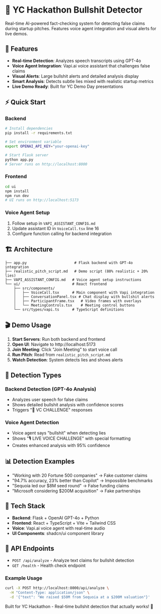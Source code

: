 # 🎯 YC Hackathon Bullshit Detector

Real-time AI-powered fact-checking system for detecting false claims during startup pitches. Features voice agent integration and visual alerts for live demos.

## 🚀 Features

- **Real-time Detection**: Analyzes speech transcripts using GPT-4o
- **Voice Agent Integration**: Vapi.ai voice assistant that challenges false claims
- **Visual Alerts**: Large bullshit alerts and detailed analysis display
- **Smart Analysis**: Detects subtle lies mixed with realistic startup metrics
- **Live Demo Ready**: Built for YC Demo Day presentations

## ⚡ Quick Start

### Backend
```bash
# Install dependencies
pip install -r requirements.txt

# Set environment variable
export OPENAI_API_KEY="your-openai-key"

# Start Flask server
python app.py
# Server runs on http://localhost:8000
```

### Frontend
```bash
cd ui
npm install
npm run dev
# UI runs on http://localhost:5173
```

### Voice Agent Setup
1. Follow setup in `VAPI_ASSISTANT_CONFIG.md`
2. Update assistant ID in `VoiceCall.tsx` line 16
3. Configure function calling for backend integration

## 🏗️ Architecture

```
├── app.py                      # Flask backend with GPT-4o integration
├── realistic_pitch_script.md   # Demo script (80% realistic + 20% lies)
├── VAPI_ASSISTANT_CONFIG.md   # Voice agent setup instructions
└── ui/                        # React frontend
    ├── src/components/
    │   ├── VoiceCall.tsx      # Main component with Vapi integration
    │   ├── ConversationPanel.tsx # Chat display with bullshit alerts
    │   ├── ParticipantFrame.tsx   # Video frames with overlays
    │   └── MeetingControls.tsx    # Meeting control buttons
    └── src/types/vapi.ts      # TypeScript definitions
```

## 🎬 Demo Usage

1. **Start Servers**: Run both backend and frontend
2. **Open UI**: Navigate to http://localhost:5173
3. **Join Meeting**: Click "Join Meeting" to start voice call
4. **Run Pitch**: Read from `realistic_pitch_script.md`
5. **Watch Detection**: System detects lies and shows alerts

## 🧠 Detection Types

### Backend Detection (GPT-4o Analysis)
- Analyzes user speech for false claims
- Shows detailed bullshit analysis with confidence scores
- Triggers "💬 VC CHALLENGE" responses

### Voice Agent Detection  
- Voice agent says "bullshit" when detecting lies
- Shows "🎙️ LIVE VOICE CHALLENGE" with special formatting
- Creates enhanced analysis with 95% confidence

## 📊 Detection Examples

- "Working with 20 Fortune 500 companies" → Fake customer claims
- "94.7% accuracy, 23% better than Copilot" → Impossible benchmarks  
- "Sequoia led our $8M seed round" → False funding claims
- "Microsoft considering $200M acquisition" → Fake partnerships

## 🔧 Tech Stack

- **Backend**: Flask + OpenAI GPT-4o + Python
- **Frontend**: React + TypeScript + Vite + Tailwind CSS
- **Voice**: Vapi.ai voice agent with real-time audio
- **UI Components**: shadcn/ui component library

## 🔌 API Endpoints

- `POST /api/analyze` - Analyze text claims for bullshit detection
- `GET /health` - Health check endpoint

### Example Usage
```bash
curl -X POST http://localhost:8000/api/analyze \
  -H "Content-Type: application/json" \
  -d '{"text": "We raised $50M from Sequoia at a $200M valuation"}'
```

Built for YC Hackathon - Real-time bullshit detection that actually works! 🚨
